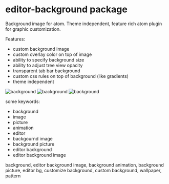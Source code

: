 # editor-background package

Background image for atom. Theme independent, feature rich atom plugin for graphic customization.

Features:

* custom background image
* custom overlay color on top of image
* ability to specify background size
* ability to adjust tree view opacity
* transparent tab bar background
* custom css rules on top of background (like gradients)
* theme independent


![background](http://download.menedzer.net.pl/treeview_bg.jpg)
![background](http://download.menedzer.net.pl/custom_style.jpg)
![background](http://download.menedzer.net.pl/editor_matrix.gif)




some keywords:

* background
* image
* picture
* animation
* editor
* backgournd image
* background picture
* editor background
* editor background image


background, editor background image, background animation, background picture, editor bg, customize background, custom background, wallpaper, pattern
